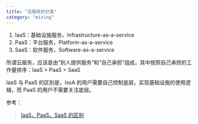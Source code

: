 ```yaml
---
title: "云服务的分类"
category: "mixing"
---
```


1. IaaS：基础设施服务，Infrastructure-as-a-service
1. PaaS：平台服务，Platform-as-a-service
1. SaaS：软件服务，Software-as-a-service

所谓云服务，应该是由“别人提供服务”和“自己承担”组成，其中按照自己承担的工作量排序：IaaS > PaaS > SaaS

IaaS 与 PaaS 的区别是，IssA 的用户需要自己控制底层，实现基础设施的使用逻辑，而 PaaS 的用户不需要关注底层。

参考：
> [IaaS，PaaS，SaaS 的区别](http://www.ruanyifeng.com/blog/2017/07/iaas-paas-saas.html)
